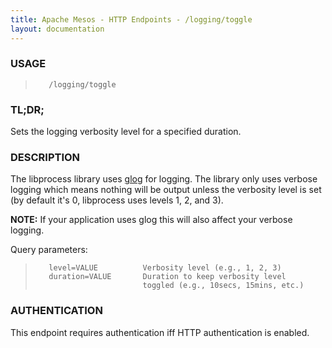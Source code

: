 ```yaml
---
title: Apache Mesos - HTTP Endpoints - /logging/toggle
layout: documentation
---
```

<!--- This is an automatically generated file. DO NOT EDIT! --->

### USAGE ###
>        /logging/toggle

### TL;DR; ###
Sets the logging verbosity level for a specified duration.

### DESCRIPTION ###
The libprocess library uses [glog][glog] for logging. The library
only uses verbose logging which means nothing will be output unless
the verbosity level is set (by default it's 0, libprocess uses levels 1, 2, and 3).

**NOTE:** If your application uses glog this will also affect
your verbose logging.

Query parameters:

>        level=VALUE          Verbosity level (e.g., 1, 2, 3)
>        duration=VALUE       Duration to keep verbosity level
>                             toggled (e.g., 10secs, 15mins, etc.)


### AUTHENTICATION ###
This endpoint requires authentication iff HTTP authentication is
enabled.

[glog]: https://code.google.com/p/google-glog